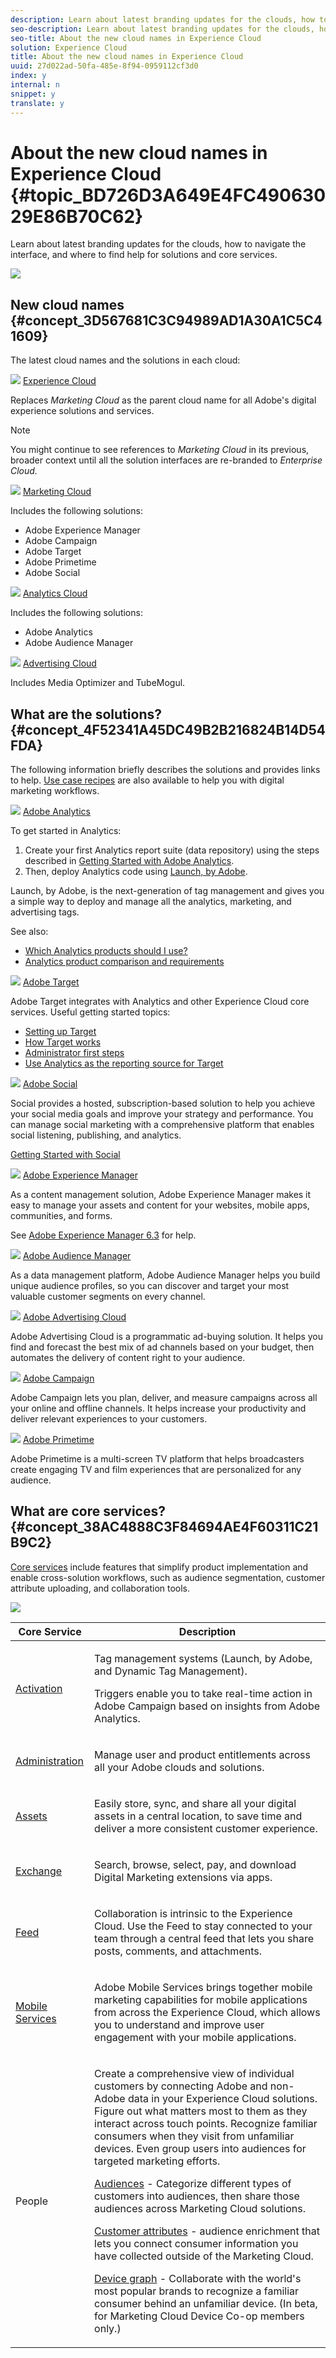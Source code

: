 ```yaml
---
description: Learn about latest branding updates for the clouds, how to navigate the interface, and where to find help for solutions and core services.
seo-description: Learn about latest branding updates for the clouds, how to navigate the interface, and where to find help for solutions and core services.
seo-title: About the new cloud names in Experience Cloud
solution: Experience Cloud
title: About the new cloud names in Experience Cloud
uuid: 27d022ad-50fa-485e-8f94-0959112cf3d0
index: y
internal: n
snippet: y
translate: y
---
```


# About the new cloud names in Experience Cloud {#topic_BD726D3A649E4FC49063029E86B70C62}

Learn about latest branding updates for the clouds, how to navigate the interface, and where to find help for solutions and core services.

![](assets/cloud-pulldown.png) 

## New cloud names {#concept_3D567681C3C94989AD1A30A1C5C41609}

The latest cloud names and the solutions in each cloud: 

![](assets/experience_cloud_appicon_32.png) [Experience Cloud](http://www.adobe.com/experience-cloud.html?promoid=FZPQZ2HS&mv=other) 

Replaces *Marketing Cloud* as the parent cloud name for all Adobe's digital experience solutions and services. 


>[!NOTE]
>
>You might continue to see references to *Marketing Cloud* in its previous, broader context until all the solution interfaces are re-branded to *Enterprise Cloud.* 

![](assets/marketingcloud_32.png) [Marketing Cloud](http://www.adobe.com/marketing-cloud.html) 

Includes the following solutions: 

* Adobe Experience Manager
* Adobe Campaign
* Adobe Target
* Adobe Primetime
* Adobe Social

![](assets/analyticscloud_appicon_32.png) [Analytics Cloud](http://www.adobe.com/data-analytics-cloud.html) 

Includes the following solutions: 

* Adobe Analytics
* Adobe Audience Manager

![](assets/advertisingcloud_appicon_32.png) [Advertising Cloud](http://www.adobe.com/advertising-cloud.html) 

Includes Media Optimizer and TubeMogul. 

## What are the solutions? {#concept_4F52341A45DC49B2B216824B14D54FDA}

The following information briefly describes the solutions and provides links to help. [Use case recipes](https://helpx.adobe.com/marketing-cloud/how-to/use-cases.html) are also available to help you with digital marketing workflows. 

![](assets/mc_analytics_32.png) [Adobe Analytics](https://marketing.adobe.com/resources/help/en_US/reference/) 

To get started in Analytics: 

1. Create your first Analytics report suite (data repository) using the steps described in [Getting Started with Adobe Analytics](https://marketing.adobe.com/resources/help/en_US/analytics/getting-started/).
1. Then, deploy Analytics code using [Launch, by Adobe](https://marketing.adobe.com/resources/help/en_US/experience-cloud/launch/).

Launch, by Adobe, is the next-generation of tag management and gives you a simple way to deploy and manage all the analytics, marketing, and advertising tags. 

See also: 

* [Which Analytics products should I use?](https://marketing.adobe.com/resources/help/en_US/reference/which_analytics_tool.html)
* [Analytics product comparison and requirements](https://marketing.adobe.com/resources/help/en_US/reference/analytics-product-comparison.html)

![](assets/mc_target_32.png) [Adobe Target](https://marketing.adobe.com/resources/help/en_US/target/) 

Adobe Target integrates with Analytics and other Experience Cloud core services. Useful getting started topics: 

* [Setting up Target](https://marketing.adobe.com/resources/help/en_US/target/ov/c_seting_up_target.html)
* [How Target works](https://marketing.adobe.com/resources/help/en_US/target/ov/c_how_target_works.html)
* [Administrator first steps](https://marketing.adobe.com/resources/help/en_US/target/ov/start_target.html)
* [Use Analytics as the reporting source for Target](https://marketing.adobe.com/resources/help/en_US/target/a4t/a4t.html)

![](assets/mc_social_32.png) [Adobe Social](https://marketing.adobe.com/resources/help/en_US/social/) 

Social provides a hosted, subscription-based solution to help you achieve your social media goals and improve your strategy and performance. You can manage social marketing with a comprehensive platform that enables social listening, publishing, and analytics. 

[Getting Started with Social](https://marketing.adobe.com/resources/help/en_US/social/c_gs.html) 

![](assets/mc_experiencemanager_32.png) [Adobe Experience Manager](https://helpx.adobe.com/support/experience-manager/6-3.html) 

As a content management solution, Adobe Experience Manager makes it easy to manage your assets and content for your websites, mobile apps, communities, and forms. 

See [Adobe Experience Manager 6.3](https://helpx.adobe.com/support/experience-manager/6-3.html) for help. 

![](assets/mc_audiencemanager_32.png) [Adobe Audience Manager](https://marketing.adobe.com/resources/help/en_US/aam/) 

As a data management platform, Adobe Audience Manager helps you build unique audience profiles, so you can discover and target your most valuable customer segments on every channel. 

![](assets/mc_optimize_32.png) [Adobe Advertising Cloud](https://marketing.adobe.com/resources/help/en_US/media-optimizer/) 

Adobe Advertising Cloud is a programmatic ad-buying solution. It helps you find and forecast the best mix of ad channels based on your budget, then automates the delivery of content right to your audience. 

![](assets/mc_campaign_32.png) [Adobe Campaign](https://helpx.adobe.com/support/campaign.html) 

Adobe Campaign lets you plan, deliver, and measure campaigns across all your online and offline channels. It helps increase your productivity and deliver relevant experiences to your customers. 

![](assets/primetime_app_32.png) [Adobe Primetime](http://help.adobe.com/en_US/primetime/) 

Adobe Primetime is a multi-screen TV platform that helps broadcasters create engaging TV and film experiences that are personalized for any audience. 

## What are core services? {#concept_38AC4888C3F84694AE4F60311C21B9C2}

[Core services](core_services/core_services.md#concept_07ED1D5C64234E77976E6D572E78FB9C) include features that simplify product implementation and enable cross-solution workflows, such as audience segmentation, customer attribute uploading, and collaboration tools. 

![](assets/core-services.png) 

<table id="table_C2FD36BA1E634FFCACF20712691A33BB"> 
 <thead> 
  <tr> 
   <th colname="col1" class="entry"> Core Service </th> 
   <th colname="col2" class="entry"> Description </th> 
  </tr> 
 </thead>
 <tbody> 
  <tr> 
   <td colname="col1"> <a href="activation/activation.md#concept_EE756B6B0A0643DAB8CA3A00E665406C" format="dita" scope="local"> Activation </a> </td> 
   <td colname="col2"> <p>Tag management systems (Launch, by Adobe, and Dynamic Tag Management). </p> <p>Triggers enable you to take real-time action in Adobe Campaign based on insights from Adobe Analytics. </p> </td> 
  </tr> 
  <tr> 
   <td colname="col1"> <p> <a href="admin_getting_started/admin_getting_started.md#topic_3FCB4099640647E3B2411ADBFCE81909" format="dita" scope="local"> Administration</a> </p> </td> 
   <td colname="col2"> <p>Manage user and product entitlements across all your Adobe clouds and solutions. </p> </td> 
  </tr> 
  <tr> 
   <td colname="col1"> <p> <a href="experience-cloud-assets/experience-cloud-assets.md#concept_DDA5224C907D4A4F817D795DA0ED64D0" format="dita" scope="local"> Assets</a> </p> </td> 
   <td colname="col2"> <p> Easily store, sync, and share all your digital assets in a central location, to save time and deliver a more consistent customer experience. </p> </td> 
  </tr> 
  <tr> 
   <td colname="col1"> <p> <a href="exchange.md#concept_E07F16F070544B82B56527A845C41D59" format="dita" scope="local"> Exchange</a> </p> </td> 
   <td colname="col2"> <p>Search, browse, select, pay, and download Digital Marketing extensions via apps. </p> </td> 
  </tr> 
  <tr> 
   <td colname="col1"> <p> <a href="feed.md#concept_9256B8768A294009A777282DD8719213" format="dita" scope="local"> Feed</a> </p> </td> 
   <td colname="col2"> <p>Collaboration is intrinsic to the Experience Cloud. Use the Feed to stay connected to your team through a central feed that lets you share posts, comments, and attachments. </p> </td> 
  </tr> 
  <tr> 
   <td colname="col1"> <p> <a href="https://marketing.adobe.com/resources/help/en_US/mobile/" format="https" scope="external"> Mobile Services</a> </p> </td> 
   <td colname="col2"> <p> Adobe Mobile Services brings together mobile marketing capabilities for mobile applications from across the Experience Cloud, which allows you to understand and improve user engagement with your mobile applications. </p> </td> 
  </tr> 
  <tr> 
   <td colname="col1"> <p>People </p> </td> 
   <td colname="col2"> <p>Create a comprehensive view of individual customers by connecting Adobe and non-Adobe data in your Experience Cloud solutions. Figure out what matters most to them as they interact across touch points. Recognize familiar consumers when they visit from unfamiliar devices. Even group users into audiences for targeted marketing efforts. </p> <p> <a href="audience_library/audience_library.md#concept_3D52E1DED6D04ECC949B514E182C4655" format="dita" scope="local"> Audiences</a> - Categorize different types of customers into audiences, then share those audiences across Marketing Cloud solutions. </p> <p><a href="attributes/attributes.md#concept_ACFEE7C8B8E94875BA0825CDF4913AF1" format="dita" scope="local"> Customer attributes</a> - audience enrichment that lets you connect consumer information you have collected outside of the Marketing Cloud. </p> <p><a href="http://landing.adobe.com/en/na/events/summit/275658-summit-co-op.html" format="http" scope="external"> Device graph</a> - Collaborate with the world's most popular brands to recognize a familiar consumer behind an unfamiliar device. (In beta, for Marketing Cloud Device Co-op members only.) </p> </td> 
  </tr> 
 </tbody> 
</table>

